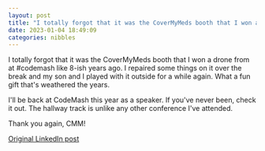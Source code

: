 ```yaml
---
layout: post
title: "I totally forgot that it was the CoverMyMeds booth that I won a drone from at #codemash like 8-ish years ago. I repaired some things on it over the break and my son and I played with it outside for a while again. What a fun gift that's weathered the years."
date: 2023-01-04 18:49:09
categories: nibbles
---
```


I totally forgot that it was the CoverMyMeds booth that I won a drone from at #codemash like 8-ish years ago. I repaired some things on it over the break and my son and I played with it outside for a while again. What a fun gift that's weathered the years.

I'll be back at CodeMash this year as a speaker. If you've never been, check it out. The hallway track is unlike any other conference I've attended.

Thank you again, CMM!

[Original LinkedIn post](https://www.linkedin.com/feed/update/urn%3Ali%3Ashare%3A7016475628140994560)

